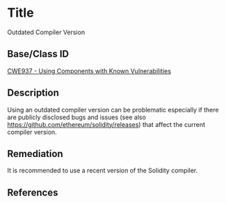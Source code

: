 # Title 
Outdated Compiler Version

## Base/Class ID
[CWE937 - Using Components with Known Vulnerabilities](http://cwe.mitre.org/data/definitions/937.html)

## Description 
Using an outdated compiler version can be problematic especially if there are publicly disclosed bugs and issues (see also https://github.com/ethereum/solidity/releases) that affect the current compiler version.

## Remediation
It is recommended to use a recent version of the Solidity compiler.  

## References 


